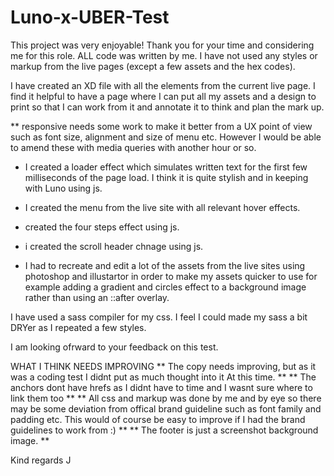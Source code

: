 # Luno-x-UBER-Test

This project was very enjoyable! Thank you for your time and considering me for this role.
ALL code was written by me. 
I have not used any styles or markup from the live pages (except a few assets and the hex codes).

I have created an XD file with all the elements from the current live page. I find it helpful to have a page where I can put all my assets and a design to print so that I can work from it and annotate it to think and plan the mark up.

** responsive needs some work to make it better from a UX point of view such as font size, alignment and size of menu etc. However I would be able to amend these with media queries with another hour or so.

- I created a loader effect which simulates written text for the first few milliseconds of the page load. I think it is quite stylish and in keeping with Luno using js.

- I created the menu from the live site with all relevant hover effects.

- created the four steps effect using js.

- i created the scroll header chnage using js.

- I had to recreate and edit a lot of the assets from the live sites using photoshop and illustartor in order to make my assets quicker to use for example adding a gradient and circles effect to a background image rather than using an ::after overlay.  

I have used a sass compiler for my css. I feel I could made my sass a bit DRYer as I repeated a few styles. 

I am looking ofrward to your feedback on this test. 

WHAT I THINK NEEDS IMPROVING
** The copy needs improving, but as it was a coding test I didnt put as much thought into it At this time. **
** The anchors dont have hrefs as I didnt have to time and I wasnt sure where to link them too **
** All css and markup was done by me and by eye so there may be some deviation from offical brand guideline such as font family and padding etc. This would of course be easy to improve if I had the brand guidelines to work from :) **
** The footer is just a screenshot background image. **

Kind regards
J
